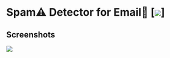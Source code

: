 # Spam⚠️ Detector for Email📧 [![](https://img.shields.io/github/license/sourcerer-io/hall-of-fame.svg)]

## Screenshots

<img src="https://github.com/Spidy20/NLP_Flask_Model/blob/master/capture5.PNG">
